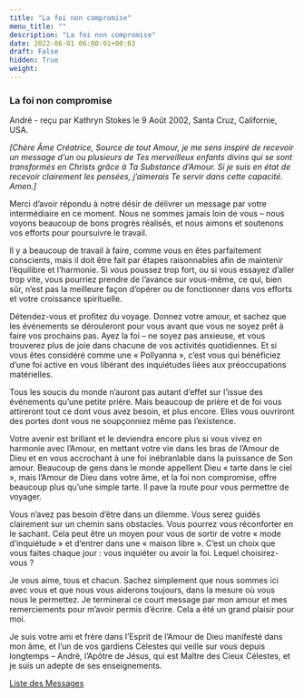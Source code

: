 ```yaml
---
title: "La foi non compromise"
menu_title: ""
description: "La foi non compromise"
date: 2022-06-01 06:00:01+00:83
draft: False
hidden: True
weight:
---
```

### La foi non compromise

André - reçu par Kathryn Stokes le 9 Août 2002, Santa Cruz, Californie, USA.

*[Chère Âme Créatrice, Source de tout Amour, je me sens inspiré de recevoir un message d’un ou plusieurs de Tes merveilleux enfants divins qui se sont transformés en Christs grâce à Ta Substance d’Amour. Si je suis en état de recevoir clairement les pensées, j’aimerais Te servir dans cette capacité. Amen.]*

Merci d’avoir répondu à notre désir de délivrer un message par votre intermédiaire en ce moment. Nous ne sommes jamais loin de vous – nous voyons beaucoup de bons progrès réalisés, et nous aimons et soutenons vos efforts pour poursuivre le travail.

Il y a beaucoup de travail à faire, comme vous en êtes parfaitement conscients, mais il doit être fait par étapes raisonnables afin de maintenir l’équilibre et l’harmonie. Si vous poussez trop fort, ou si vous essayez d’aller trop vite, vous pourriez prendre de l’avance sur vous-même, ce qui, bien sûr, n’est pas la meilleure façon d’opérer ou de fonctionner dans vos efforts et votre croissance spirituelle.

Détendez-vous et profitez du voyage. Donnez votre amour, et sachez que les événements se dérouleront pour vous avant que vous ne soyez prêt à faire vos prochains pas. Ayez la foi – ne soyez pas anxieuse, et vous trouverez plus de joie dans chacune de vos activités quotidiennes. Et si vous êtes considéré comme une « Pollyanna », c’est vous qui bénéficiez d’une foi active en vous libérant des inquiétudes liées aux préoccupations matérielles.

Tous les soucis du monde n’auront pas autant d’effet sur l’issue des événements qu’une petite prière. Mais beaucoup de prière et de foi vous attireront tout ce dont vous avez besoin, et plus encore. Elles vous ouvriront des portes dont vous ne soupçonniez même pas l’existence.

Votre avenir est brillant et le deviendra encore plus si vous vivez en harmonie avec l’Amour, en mettant votre vie dans les bras de l’Amour de Dieu et en vous accrochant à une foi inébranlable dans la puissance de Son amour. Beaucoup de gens dans le monde appellent Dieu « tarte dans le ciel », mais l’Amour de Dieu dans votre âme, et la foi non compromise, offre beaucoup plus qu’une simple tarte. Il pave la route pour vous permettre de voyager.

Vous n’avez pas besoin d’être dans un dilemme. Vous serez guidés clairement sur un chemin sans obstacles. Vous pourrez vous réconforter en le sachant. Cela peut être un moyen pour vous de sortir de votre « mode d’inquiétude » et d’entrer dans une « maison libre ». C’est un choix que vous faites chaque jour : vous inquiéter ou avoir la foi. Lequel choisirez-vous ?

Je vous aime, tous et chacun. Sachez simplement que nous sommes ici avec vous et que nous vous aiderons toujours, dans la mesure où vous nous le permettez. Je terminerai ce court message par mon amour et mes remerciements pour m’avoir permis d’écrire. Cela a été un grand plaisir pour moi.

Je suis votre ami et frère dans l’Esprit de l’Amour de Dieu manifesté dans mon âme, et l’un de vos gardiens Célestes qui veille sur vous depuis longtemps – André, l’Apôtre de Jésus, qui est Maître des Cieux Célestes, et je suis un adepte de ses enseignements.

[Liste des Messages](/fr-contemporary-messages/fr-contemporary-messages-by-date-order/fr-contemporary-messages-2002)